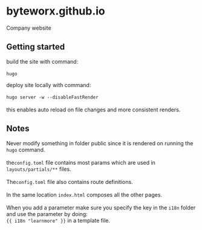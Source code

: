 # byteworx.github.io

Company website

## Getting started

build the site with command: <br><br>`hugo`

deploy site locally with command: <br><br>`hugo server -w --disableFastRender`<br>
<br>this enables auto reload on file changes and more consistent renders.

## Notes
Never modify something in folder public since it is rendered on running the `hugo` command.
<br>
<br>
the`config.toml` file contains most params which are used in `layouts/partials/**` files.
<br><br>The`config.toml` file also contains route definitions.
<br><br> In the same location `index.html` composes all the other pages.
<br><br>When you add a parameter make sure you specify the key in the `i18n` folder and use the parameter by doing: <br>
`{{ i18n "learnmore" }}` in a template file.
